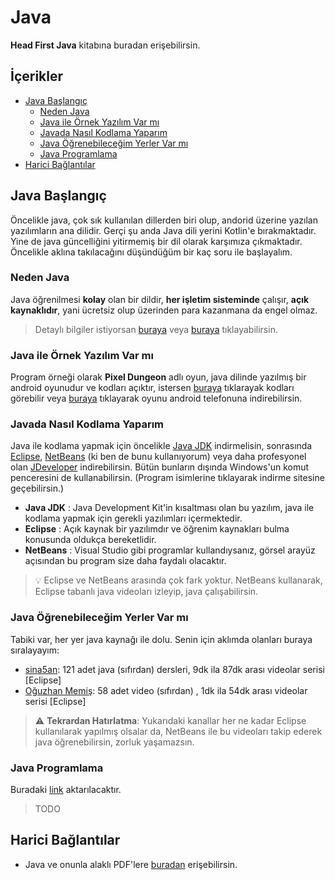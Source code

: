 # Java <!-- omit in toc -->

**Head First Java** kitabına buradan erişebilirsin.

<!-- TODO Düenlenecek -->

## İçerikler <!-- omit in toc -->

- [Java Başlangıç](#Java-Ba%C5%9Flang%C4%B1%C3%A7)
  - [Neden Java](#Neden-Java)
  - [Java ile Örnek Yazılım Var mı](#Java-ile-%C3%96rnek-Yaz%C4%B1l%C4%B1m-Var-m%C4%B1)
  - [Javada Nasıl Kodlama Yaparım](#Javada-Nas%C4%B1l-Kodlama-Yapar%C4%B1m)
  - [Java Öğrenebileceğim Yerler Var mı](#Java-%C3%96%C4%9Frenebilece%C4%9Fim-Yerler-Var-m%C4%B1)
  - [Java Programlama](#Java-Programlama)
- [Harici Bağlantılar](#Harici-Ba%C4%9Flant%C4%B1lar)

## Java Başlangıç

Öncelikle java, çok sık kullanılan dillerden biri olup, andorid üzerine yazılan yazılımların ana dilidir. Gerçi şu anda Java dili yerini Kotlin'e bırakmaktadır. Yine de java güncelliğini yitirmemiş bir dil olarak karşımıza çıkmaktadır. Öncelikle aklına takılacağını düşündüğüm bir kaç soru ile başlayalım.

### Neden Java

Java öğrenilmesi **kolay** olan bir dildir, **her işletim sisteminde** çalışır, **açık kaynaklıdır**, yani ücretsiz olup üzerinden para kazanmana da engel olmaz.

> Detaylı bilgiler istiyorsan [buraya][neden java kullanıyorsunuz sorusunu sorulduğunda hangi cevabı verirsiniz] veya [buraya][java neden harika bir dil] tıklayabilirsin.

### Java ile Örnek Yazılım Var mı

Program örneği olarak **Pixel Dungeon** adlı oyun, java dilinde yazılmış bir android oyunudur ve kodları açıktır, istersen [buraya][pixeldungeon - sourcecode] tıklarayak kodları görebilir veya [buraya][pixeldungeon - apk] tıklayarak oyunu android telefonuna indirebilirsin.

### Javada Nasıl Kodlama Yaparım

Java ile kodlama yapmak için öncelikle [Java JDK][java jdk] indirmelisin, sonrasında [Eclipse][eclipse ide], [NetBeans][netbeans ide] (ki ben de bunu kullanıyorum) veya daha profesyonel olan [JDeveloper][jdeveloper] indirebilirsin. Bütün bunların dışında Windows'un komut penceresini de kullanabilirsin. (Program isimlerine tıklayarak indirme sitesine geçebilirsin.)

- **Java JDK** : Java Development Kit'in kısaltması olan bu yazılım, java ile kodlama yapmak için gerekli yazılımları içermektedir.
- **Eclipse** : Açık kaynak bir yazılımdır ve öğrenim kaynakları bulma konusunda oldukça bereketlidir.
- **NetBeans** : Visual Studio gibi programlar kullandıysanız, görsel arayüz açısından bu program size daha faydalı olacaktır.

> 💡 Eclipse ve NetBeans arasında çok fark yoktur. NetBeans kullanarak, Eclipse tabanlı java videoları izleyip, java çalışabilirsin.

### Java Öğrenebileceğim Yerler Var mı

Tabiki var, her yer java kaynağı ile dolu. Senin için aklımda olanları buraya sıralayayım:

- [sina5an][sina5an - youtube]: 121 adet java (sıfırdan) dersleri, 9dk ila 87dk arası videolar serisi [Eclipse]
- [Oğuzhan Memiş][oğuzhan memiş - youtube]: 58 adet video (sıfırdan) , 1dk ila 54dk arası videolar serisi [Eclipse]

> ⚠ **Tekrardan Hatırlatma**: Yukarıdaki kanallar her ne kadar Eclipse kullanılarak yapılmış olsalar da, NetBeans ile bu videoları takip ederek java öğrenebilirsin, zorluk yaşamazsın.

### Java Programlama

Buradaki [link](https://www.yemreak.com/2017/10/java-programlama-1.html) aktarılacaktır.

> TODO

## Harici Bağlantılar

- Java ve onunla alaklı PDF'lere [buradan](https://drive.google.com/open?id=123UxrfswdDnpfDZCcjWXHpCRWpJCBl1h) erişebilirsin.

[head first java]: http://ikucukkoc.baun.edu.tr/lectures/EMM3115/Head_First_Java.pdf
[neden java kullanıyorsunuz sorusunu sorulduğunda hangi cevabı verirsiniz]: http://www.kurumsaljava.com/2012/05/29/herhangi-birisi-size-neden-java-kullaniyorsunuz-sorusunu-sordugunda-hangi-cevabi-verirsiniz/
[java neden harika bir dil]: http://ilkaygunel.com/blog/2016/java-neden-harika-bir-dil/
[pixeldungeon - sourcecode]: https://github.com/watabou/pixel-dungeon
[pixeldungeon - apk]: https://play.google.com/store/apps/details?id=com.watabou.pixeldungeon&hl=tr
[java jdk]: https://www.oracle.com/technetwork/java/javase/downloads/jdk8-downloads-2133151.html
[eclipse ide]: http://www.eclipse.org/downloads/packages/eclipse-ide-java-developers/marsr
[netbeans ide]: http://yemreak.blogspot.com.tr/2017/10/netbeans-kurulumu.html
[jdeveloper]: https://www.oracle.com/technetwork/developer-tools/jdev/overview/index.html
[sina5an - youtube]: https://www.youtube.com/playlist?list=PLHfYetw_BGF-Gm_MsqKApw5nHPuHsytr3
[oğuzhan memiş - youtube]: https://www.youtube.com/playlist?list=PL1-boLQD9cuLEfbF0OUEUZ7WP1qQHnv4C

